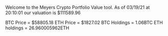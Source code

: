 Welcome to the Meyers Crypto Portfolio Value tool. 
As of 03/19/21 at 20:10:01 our valuation is $111589.96 

BTC Price = $58805.18
 ETH Price = $1827.02
BTC Holdings = 1.06BTC
 ETH holdings = 26.960005962ETH 
